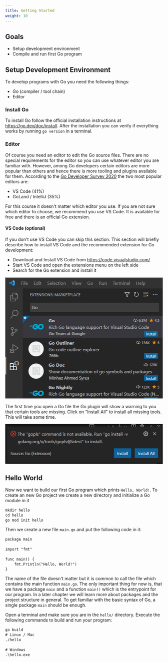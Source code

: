 ```yaml
---
title: Getting Started
weight: 10
---
```

## Goals

* Setup development environment
* Compile and run first Go program


## Setup Development Environment

To develop programs with Go you need the following things:

* Go (compiler / tool chain)
* Editor


### Install Go

To install Go follow the official installation instructions at https://go.dev/doc/install. After the installation you can verify if everything works by running `go version` in a terminal.


### Editor

Of course you need an editor to edit the Go source files. There are no special requirements for the editor so you can use whatever editor you are familiar with.
However, among Go developers certain editors are more popular than others and hence there is more tooling and plugins available for them. According to the [Go Developer Survey 2020](https://go.dev/blog/survey2020-results) the two most popular editors are:

* VS Code (41%)
* GoLand / IntelliJ (35%)

For this course it doesn't matter which editor you use. If you are not sure which editor to choose, we recommend you use VS Code. It is available for free and there is an official Go extension.


#### VS Code (optional)

If you don't use VS Code you can skip this section. This section will briefly describe how to install VS Code and the recommended extension for Go development:

* Download and Install VS Code from https://code.visualstudio.com/
* Start VS Code and open the extensions menu on the left side
* Search for the Go extension and install it

![VS Code Go Extension](vs_code_golang_extension.png)

The first time you open a Go file the Go plugin will show a warning to you that certain tools are missing. Click on "Install All" to install all missing tools. This will take some time.

![VS Code Go Extension Error Message](vs_code_golang_extension_error_message.png)


## Hello World

Now we want to build our first Go program which prints `Hello, World!`.
To create an new Go project we create a new directory and initialize a Go module in it
```shell
mkdir hello
cd hello
go mod init hello
```

Then we create a new file `main.go` and put the following code in it:
```golang
package main

import "fmt"

func main() {
	fmt.Println("Hello, World!")
}
```

The name of the file doesn't matter but it is common to call the file which contains the main function `main.go`. The only important thing for now is, that we have a package `main` and a function `main()` which is the entrypoint for our program. In a later chapter we will learn more about packages and the project structure in general. To get familiar with the basic syntax of Go, a single package `main` should be enough.

Open a terminal and make sure you are in the `hello/` directory. Execute the following commands to build and run your program:
```shell
go build
# Linux / Mac
./hello

# Windows
.\hello.exe
```
